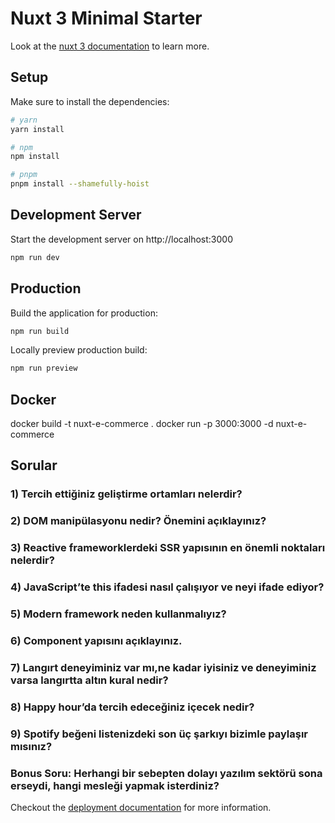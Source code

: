 # Nuxt 3 Minimal Starter

Look at the [nuxt 3 documentation](https://v3.nuxtjs.org) to learn more.

## Setup

Make sure to install the dependencies:

```bash
# yarn
yarn install

# npm
npm install

# pnpm
pnpm install --shamefully-hoist
```

## Development Server

Start the development server on http://localhost:3000

```bash
npm run dev
```

## Production

Build the application for production:

```bash
npm run build
```

Locally preview production build:

```bash
npm run preview
```

## Docker
docker build -t nuxt-e-commerce .
docker run -p 3000:3000 -d nuxt-e-commerce

## Sorular

### 1) Tercih ettiğiniz geliştirme ortamları nelerdir?

### 2) DOM manipülasyonu nedir? Önemini açıklayınız?

### 3) Reactive frameworklerdeki SSR yapısının en önemli noktaları nelerdir?

### 4) JavaScript’te this ifadesi nasıl çalışıyor ve neyi ifade ediyor?

### 5) Modern framework neden kullanmalıyız?

### 6) Component yapısını açıklayınız.

### 7)  Langırt deneyiminiz var mı,ne kadar iyisiniz ve deneyiminiz varsa langırtta altın kural nedir?

### 8) Happy hour’da tercih edeceğiniz içecek nedir?

### 9) Spotify beğeni listenizdeki son üç şarkıyı bizimle paylaşır mısınız?

### Bonus Soru: Herhangi bir sebepten dolayı yazılım sektörü sona erseydi, hangi mesleği yapmak isterdiniz?


Checkout the [deployment documentation](https://v3.nuxtjs.org/guide/deploy/presets) for more information.
